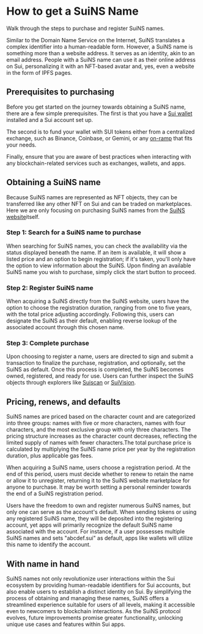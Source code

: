 # How to get a SuiNS Name

Walk through the steps to purchase and register SuiNS names.

Similar to the Domain Name Service on the Internet, SuiNS translates a complex identifier into a human-readable form. However, a SuiNS name is something more than a website address. It serves as an identity, akin to an email address. People with a SuiNS name can use it as their online address on Sui, personalizing it with an NFT-based avatar and, yes, even a website in the form of IPFS pages. 

## Prerequisites to purchasing

Before you get started on the journey towards obtaining a SuiNS name, there are a few simple prerequisites. The first is that you have a [Sui wallet](https://blog.sui.io/sui-wallets/) installed and a Sui account set up.

The second is to fund your wallet with SUI tokens either from a centralized exchange, such as Binance, Coinbase, or Gemini, or any [on-ramp](https://blog.sui.io/fiat-on-ramps-explained/) that fits your needs. 

Finally, ensure that you are aware of best practices when interacting with any blockchain-related services such as exchanges, wallets, and apps. 

## Obtaining a SuiNS name
Because SuiNS names are represented as NFT objects, they can be transferred like any other NFT on Sui and can be traded on marketplaces. Here we are only focusing on purchasing SuiNS names from the [SuiNS website](https://suins.io/?ref=blog.sui.io)itself.

### Step 1: Search for a SuiNS name to purchase
When searching for SuiNS names, you can check the availability via the status displayed beneath the name. If an item is available, it will show a listed price and an option to begin registration; if it's taken, you'll only have the option to view information about the SuiNS. Upon finding an available SuiNS name you wish to purchase, simply click the start button to proceed.

### Step 2: Register SuiNS name
When acquiring a SuiNS directly from the SuiNS website, users have the option to choose the registration duration, ranging from one to five years, with the total price adjusting accordingly. Following this, users can designate the SuiNS as their default, enabling reverse lookup of the associated account through this chosen name.

### Step 3: Complete purchase
Upon choosing to register a name, users are directed to sign and submit a transaction to finalize the purchase, registration, and optionally, set the SuiNS as default. Once this process is completed, the SuiNS becomes owned, registered, and ready for use. Users can further inspect the SuiNS objects through explorers like [Suiscan](https://suiscan.xyz/mainnet/object/0xdfdd04f32e3bad5ed75227b77e82ad22e43215a994e795cc159df371ded8d2cc?ref=blog.sui.io) or [SuiVision](https://suivision.xyz/nft/object/0xdfdd04f32e3bad5ed75227b77e82ad22e43215a994e795cc159df371ded8d2cc?ref=blog.sui.io).

## Pricing, renews, and defaults
SuiNS names are priced based on the character count and are categorized into three groups: names with five or more characters, names with four characters, and the most exclusive group with only three characters. The pricing structure increases as the character count decreases, reflecting the limited supply of names with fewer characters.The total purchase price is calculated by multiplying the SuiNS name price per year by the registration duration, plus applicable gas fees.

When acquiring a SuiNS name, users choose a registration period. At the end of this period, users must decide whether to renew to retain the name or allow it to unregister, returning it to the SuiNS website marketplace for anyone to purchase. It may be worth setting a personal reminder towards the end of a SuiNS registration period.

Users have the freedom to own and register numerous SuiNS names, but only one can serve as the account's default. When sending tokens or using any registered SuiNS name, they will be deposited into the registering account, yet apps will primarily recognize the default SuiNS name associated with the account. For instance, if a user possesses multiple SuiNS names and sets "abcdef.sui" as default, apps like wallets will utilize this name to identify the account.

## With name in hand
SuiNS names not only revolutionize user interactions within the Sui ecosystem by providing human-readable identifiers for Sui accounts, but also enable users to establish a distinct identity on Sui. By simplifying the process of obtaining and managing these names, SuiNS offers a streamlined experience suitable for users of all levels, making it accessible even to newcomers to blockchain interactions. As the SuiNS protocol evolves, future improvements promise greater functionality, unlocking unique use cases and features within Sui apps.
